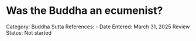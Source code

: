 # Was the Buddha an ecumenist?

Category: Buddha
Sutta References: -
Date Entered: March 31, 2025
Review Status: Not started